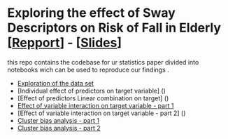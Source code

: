 # Exploring the effect of Sway Descriptors on Risk of Fall in Elderly [[Repport](https://github.com/AnasAito/Statisitcs-project-Emines/blob/main/Statistics_repport_2021.pdf)] - [[Slides]()]

this repo contains the codebase for ur statistics paper divided into notebooks wich can be used to reproduce our findings .  
- [Exploration of the data set](https://github.com/AnasAito/Statisitcs-project-Emines/blob/main/Exploration_of_the_data_set.ipynb)
- [Individual effect of predictors on target variable] () 
- [Effect of predictors Linear combination on target] () 
- [Effect of variable interaction on target variable - part 1](https://github.com/AnasAito/Statisitcs-project-Emines/blob/main/variable_interaction_.ipynb) 
- [Effect of variable interaction on target variable - part 2] () 
- [Cluster bias analysis - part 1](https://github.com/AnasAito/Statisitcs-project-Emines/blob/main/cluster_bias_part_1_.ipynb) 
- [Cluster bias analysis - part 2](https://github.com/AnasAito/Statisitcs-project-Emines/blob/main/new_clusters_stepwise_interaction.ipynb) 
